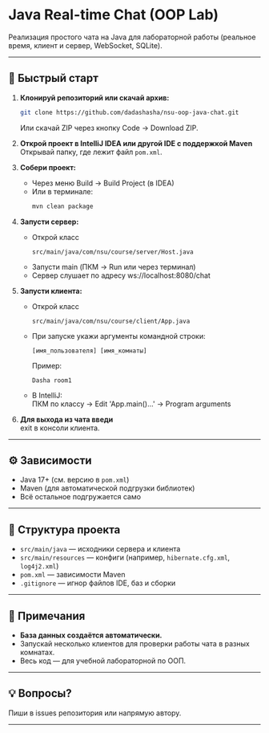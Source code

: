 # Java Real-time Chat (OOP Lab)

Реализация простого чата на Java для лабораторной работы (реальное время, клиент и сервер, WebSocket, SQLite).

---

## 🚀 Быстрый старт

1. **Клонируй репозиторий или скачай архив:**
    ```sh
    git clone https://github.com/dadashasha/nsu-oop-java-chat.git
    ```
    Или скачай ZIP через кнопку Code → Download ZIP.

2. **Открой проект в IntelliJ IDEA или другой IDE с поддержкой Maven**  
   Открывай папку, где лежит файл `pom.xml`.

3. **Собери проект:**
    - Через меню Build → Build Project (в IDEA)
    - Или в терминале:
      ```sh
      mvn clean package
      ```

4. **Запусти сервер:**
    - Открой класс  
      ```
      src/main/java/com/nsu/course/server/Host.java
      ```
    - Запусти main (ПКМ → Run или через терминал)
    - Сервер слушает по адресу ws://localhost:8080/chat

5. **Запусти клиента:**
    - Открой класс  
      ```
      src/main/java/com/nsu/course/client/App.java
      ```
    - При запуске укажи аргументы командной строки:
      ```
      [имя_пользователя] [имя_комнаты]
      ```
      Пример:
      ```
      Dasha room1
      ```
    - В IntelliJ:  
      ПКМ по классу → Edit 'App.main()...' → Program arguments

6. **Для выхода из чата введи**  
   exit
   в консоли клиента.

---

## ⚙️ Зависимости

- Java 17+ (см. версию в `pom.xml`)
- Maven (для автоматической подгрузки библиотек)
- Всё остальное подгружается само

---

## 📂 Структура проекта

- `src/main/java` — исходники сервера и клиента
- `src/main/resources` — конфиги (например, `hibernate.cfg.xml`, `log4j2.xml`)
- `pom.xml` — зависимости Maven
- `.gitignore` — игнор файлов IDE, баз и сборки

---

## 📝 Примечания

- **База данных создаётся автоматически.**
- Запускай несколько клиентов для проверки работы чата в разных комнатах.
- Весь код — для учебной лабораторной по ООП.

---

## 💡 Вопросы?

Пиши в issues репозитория или напрямую автору.

---
